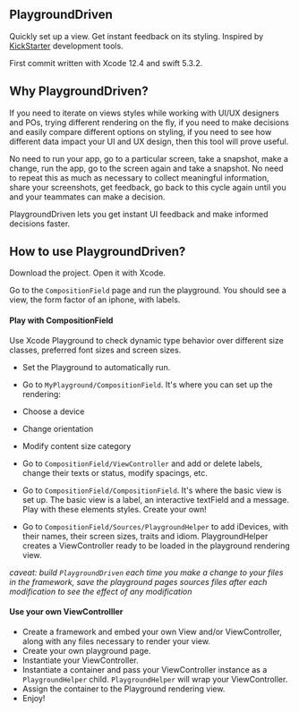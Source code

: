 ## PlaygroundDriven

Quickly set up a view. Get instant feedback on its styling. Inspired by [KickStarter](https://github.com/kickstarter) development tools. 

First commit written with Xcode 12.4 and swift 5.3.2.



## Why PlaygroundDriven?

If you need to iterate on views styles while working with UI/UX designers and POs, trying different rendering on the fly, if you need to make decisions and easily compare different options on styling, if you need to see how different data impact your UI and UX design, then this tool will prove useful.

No need to run your app, go to a particular screen, take a snapshot, make a change, run the app, go to the screen again and take a snapshot. No need to repeat this as much as necessary to collect meaningful information, share your  screenshots, get feedback, go back to this cycle again until you and your teammates can make a decision. 

PlaygroundDriven lets you get instant UI feedback and make informed decisions faster.



## How to use PlaygroundDriven?

Download the project. Open it with Xcode.

Go to the `CompositionField` page and run the playground. You should see a view, the form factor of an iphone, with labels.



#### Play with CompositionField

Use Xcode Playground to check dynamic type behavior over different size classes, preferred font sizes and screen sizes.

+ Set the Playground to automatically run.

+ Go to `MyPlayground/CompositionField`. It's where you can set up the rendering: 

+ Choose a device
+ Change orientation
+ Modify content size category

+ Go to `CompositionField/ViewController` and add or delete labels, change their texts or status, modify spacings, etc.
+ Go to `CompositionField/CompositionField`. It's where the basic view is set up. The basic view is a label, an interactive textField and a message. Play with these elements styles. Create your own!
+ Go to `CompositionField/Sources/PlaygroundHelper` to add iDevices, with their names, their screen sizes, traits and idiom. PlaygroundHelper creates a ViewController ready to be loaded in the playground rendering view.

*caveat: build `PlaygroundDriven` each time you make a change to your files in the framework, save the playground pages sources files after each modification to see the effect of any modification*



#### Use your own ViewControlller

+ Create a framework and embed your own View and/or ViewController, along with any files necessary to render your view.
+ Create your own playground page.
+ Instantiate your ViewController.
+ Instantiate a container and pass your ViewController instance as a `PlaygroundHelper` child. `PlaygroundHelper` will wrap your ViewController.
+ Assign the container to the Playground rendering view.
+ Enjoy!

